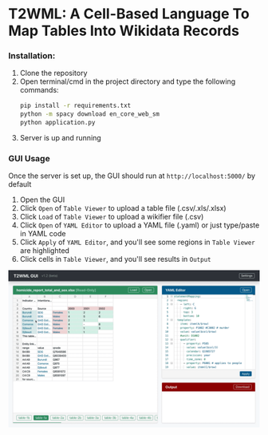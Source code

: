 # T2WML: A Cell-Based Language To Map Tables Into Wikidata Records

### Installation:
1. Clone the repository
2. Open terminal/cmd in the project directory and type the following commands:
    ```sh
    pip install -r requirements.txt
    python -m spacy download en_core_web_sm
    python application.py
    ```
3. Server is up and running

### GUI Usage
Once the server is set up, the GUI should run at `http://localhost:5000/` by default

1. Open the GUI
2. Click `Open` of `Table Viewer` to upload a table file (.csv/.xls/.xlsx)
3. Click `Load` of `Table Viewer` to upload a wikifier file (.csv)
4. Click `Open` of `YAML Editor` to upload a YAML file (.yaml) or just type/paste in YAML code
5. Click `Apply` of `YAML Editor`, and you'll see some regions in `Table Viewer` are highlighted
6. Click cells in `Table Viewer`, and you'll see results in `Output`

![t2wml-gui-demo](demo/t2wml-gui-v1.2-demo.gif)
